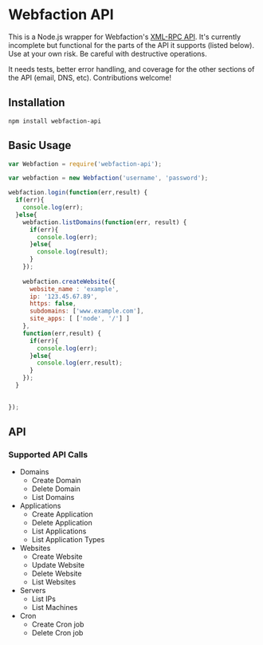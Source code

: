 # Webfaction API

This is a Node.js wrapper for Webfaction's [XML-RPC API](http://docs.webfaction.com/xmlrpc-api/). It's currently incomplete but functional for the parts of the API it supports (listed below). Use at your own risk. Be careful with destructive operations.

It needs tests, better error handling, and coverage for the other sections of the API (email, DNS, etc). Contributions welcome!

## Installation
```
npm install webfaction-api
```

## Basic Usage

```javascript
var Webfaction = require('webfaction-api');

var webfaction = new Webfaction('username', 'password');

webfaction.login(function(err,result) {
  if(err){
    console.log(err);
  }else{
    webfaction.listDomains(function(err, result) {
      if(err){
        console.log(err);
      }else{
        console.log(result);
      }
    });
  
    webfaction.createWebsite({
      website_name : 'example',
      ip: '123.45.67.89',
      https: false,
      subdomains: ['www.example.com'],
      site_apps: [ ['node', '/'] ]
    },
    function(err,result) {
      if(err){
        console.log(err);
      }else{
        console.log(err,result);
      }
    });
  }
  

});
```

## API

### Supported API Calls

* Domains
    * Create Domain
    * Delete Domain
    * List Domains
* Applications
    * Create Application
    * Delete Application
    * List Applications
    * List Application Types
* Websites
    * Create Website
    * Update Website
    * Delete Website
    * List Websites
* Servers
    * List IPs
    * List Machines
* Cron
    * Create Cron job
    * Delete Cron job
